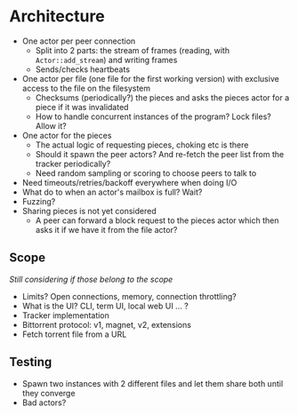 # Architecture

- One actor per peer connection
  * Split into 2 parts: the stream of frames (reading, with `Actor::add_stream`) and writing frames 
  * Sends/checks heartbeats
- One actor per file (one file for the first working version) with exclusive access to the file on the filesystem
  * Checksums (periodically?) the pieces and asks the pieces actor for a piece if it was invalidated
  * How to handle concurrent instances of the program? Lock files? Allow it?
- One actor for the pieces
  * The actual logic of requesting pieces, choking etc is there
  * Should it spawn the peer actors? And re-fetch the peer list from the tracker periodically?
  * Need random sampling or scoring to choose peers to talk to
- Need timeouts/retries/backoff everywhere when doing I/O
- What do to when an actor's mailbox is full? Wait?
- Fuzzing?
- Sharing pieces is not yet considered
  * A peer can forward a block request to the pieces actor which then asks it if we have it from the file actor?

## Scope

*Still considering if those belong to the scope*

- Limits? Open connections, memory, connection throttling?
- What is the UI? CLI, term UI, local web UI ... ?
- Tracker implementation
- Bittorrent protocol: v1, magnet, v2, extensions
- Fetch torrent file from a URL

## Testing

- Spawn two instances with 2 different files and let them share both until they converge
- Bad actors?
